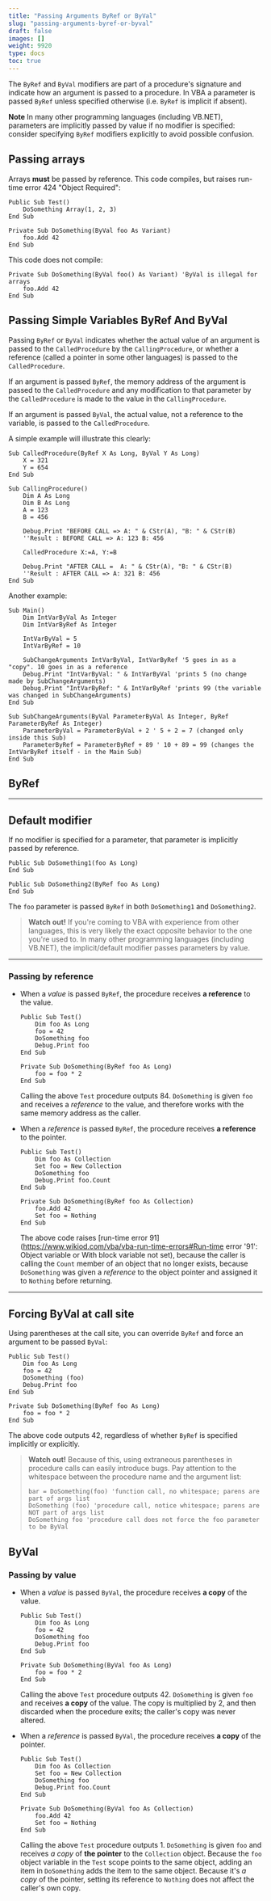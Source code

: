 ```yaml
---
title: "Passing Arguments ByRef or ByVal"
slug: "passing-arguments-byref-or-byval"
draft: false
images: []
weight: 9920
type: docs
toc: true
---
```


The `ByRef` and `ByVal` modifiers are part of a procedure's signature and indicate how an argument is passed to a procedure. In VBA a parameter is passed `ByRef` unless specified otherwise (i.e. `ByRef` is implicit if absent).

**Note** In many other programming languages (including VB.NET), parameters are implicitly passed by value if no modifier is specified: consider specifying `ByRef` modifiers explicitly to avoid possible confusion.


## Passing arrays

Arrays **must** be passed by reference. This code compiles, but raises run-time error 424 "Object Required":

    Public Sub Test()
        DoSomething Array(1, 2, 3)
    End Sub
    
    Private Sub DoSomething(ByVal foo As Variant)
        foo.Add 42
    End Sub
    
This code does not compile:

    Private Sub DoSomething(ByVal foo() As Variant) 'ByVal is illegal for arrays
        foo.Add 42
    End Sub


## Passing Simple Variables ByRef And ByVal
Passing `ByRef` or `ByVal` indicates whether the actual value of an argument is passed to the `CalledProcedure` by the `CallingProcedure`, or whether a reference (called a pointer in some other languages) is passed to the `CalledProcedure`. 

If an argument is passed `ByRef`, the memory address of the argument is passed to the `CalledProcedure` and any modification to that parameter by the `CalledProcedure` is made to the value in the `CallingProcedure`. 

If an argument is passed `ByVal`, the actual value, not a reference to the variable, is passed to the `CalledProcedure`.

A simple example will illustrate this clearly:
    
    Sub CalledProcedure(ByRef X As Long, ByVal Y As Long)
        X = 321
        Y = 654
    End Sub

    Sub CallingProcedure()
        Dim A As Long
        Dim B As Long
        A = 123
        B = 456

        Debug.Print "BEFORE CALL => A: " & CStr(A), "B: " & CStr(B)
        ''Result : BEFORE CALL => A: 123 B: 456

        CalledProcedure X:=A, Y:=B

        Debug.Print "AFTER CALL =  A: " & CStr(A), "B: " & CStr(B)
        ''Result : AFTER CALL => A: 321 B: 456
    End Sub

Another example:  

    Sub Main()
        Dim IntVarByVal As Integer
        Dim IntVarByRef As Integer
        
        IntVarByVal = 5
        IntVarByRef = 10
        
        SubChangeArguments IntVarByVal, IntVarByRef '5 goes in as a "copy". 10 goes in as a reference
        Debug.Print "IntVarByVal: " & IntVarByVal 'prints 5 (no change made by SubChangeArguments)
        Debug.Print "IntVarByRef: " & IntVarByRef 'prints 99 (the variable was changed in SubChangeArguments)
    End Sub
    
    Sub SubChangeArguments(ByVal ParameterByVal As Integer, ByRef ParameterByRef As Integer)
        ParameterByVal = ParameterByVal + 2 ' 5 + 2 = 7 (changed only inside this Sub)
        ParameterByRef = ParameterByRef + 89 ' 10 + 89 = 99 (changes the IntVarByRef itself - in the Main Sub)
    End Sub

## ByRef

---

## Default modifier

If no modifier is specified for a parameter, that parameter is implicitly passed by reference.

    Public Sub DoSomething1(foo As Long)
    End Sub

<!-- -->

    Public Sub DoSomething2(ByRef foo As Long)
    End Sub

The `foo` parameter is passed `ByRef` in both `DoSomething1` and `DoSomething2`.

> **Watch out!** If you're coming to VBA with experience from other languages, this is very likely the exact opposite behavior to the one you're used to. In many other programming languages (including VB.NET), the implicit/default modifier passes parameters by value.

---

### Passing by reference

- When a *value* is passed `ByRef`, the procedure receives **a reference** to the value.

      Public Sub Test()
          Dim foo As Long
          foo = 42
          DoSomething foo
          Debug.Print foo
      End Sub

      Private Sub DoSomething(ByRef foo As Long)
          foo = foo * 2
      End Sub

    Calling the above `Test` procedure outputs 84. `DoSomething` is given `foo` and receives a *reference* to the value, and therefore works with the same memory address as the caller.

- When a *reference* is passed `ByRef`, the procedure receives **a reference** to the pointer.

      Public Sub Test()
          Dim foo As Collection
          Set foo = New Collection
          DoSomething foo
          Debug.Print foo.Count
      End Sub

      Private Sub DoSomething(ByRef foo As Collection)
          foo.Add 42
          Set foo = Nothing
      End Sub

    The above code raises [run-time error 91](https://www.wikiod.com/vba/vba-run-time-errors#Run-time error '91': Object variable or With block variable not set), because the caller is calling the `Count` member of an object that no longer exists, because `DoSomething` was given a *reference* to the object pointer and assigned it to `Nothing` before returning.

---

## Forcing ByVal at call site

Using parentheses at the call site, you can override `ByRef` and force an argument to be passed `ByVal`:

    Public Sub Test()
        Dim foo As Long
        foo = 42
        DoSomething (foo)
        Debug.Print foo
    End Sub

    Private Sub DoSomething(ByRef foo As Long)
        foo = foo * 2
    End Sub

The above code outputs 42, regardless of whether `ByRef` is specified implicitly or explicitly.

> **Watch out!** Because of this, using extraneous parentheses in procedure calls can easily introduce bugs. Pay attention to the whitespace between the procedure name and the argument list:
>
>     bar = DoSomething(foo) 'function call, no whitespace; parens are part of args list
>     DoSomething (foo) 'procedure call, notice whitespace; parens are NOT part of args list
>     DoSomething foo 'procedure call does not force the foo parameter to be ByVal



## ByVal
### Passing by value

- When a *value* is passed `ByVal`, the procedure receives **a copy** of the value.

      Public Sub Test()
          Dim foo As Long
          foo = 42
          DoSomething foo
          Debug.Print foo
      End Sub

      Private Sub DoSomething(ByVal foo As Long)
          foo = foo * 2
      End Sub

    Calling the above `Test` procedure outputs 42. `DoSomething` is given `foo` and receives **a copy** of the value. The copy is multiplied by 2, and then discarded when the procedure exits; the caller's copy was never altered.

- When a *reference* is passed `ByVal`, the procedure receives **a copy** of the pointer.

      Public Sub Test()
          Dim foo As Collection
          Set foo = New Collection
          DoSomething foo
          Debug.Print foo.Count
      End Sub

      Private Sub DoSomething(ByVal foo As Collection)
          foo.Add 42
          Set foo = Nothing
      End Sub

    Calling the above `Test` procedure outputs 1. `DoSomething` is given `foo` and receives *a copy* of **the pointer** to the `Collection` object. Because the `foo` object variable in the `Test` scope points to the same object, adding an item in `DoSomething` adds the item to the same object. Because it's *a copy* of the pointer, setting its reference to `Nothing` does not affect the caller's own copy.

